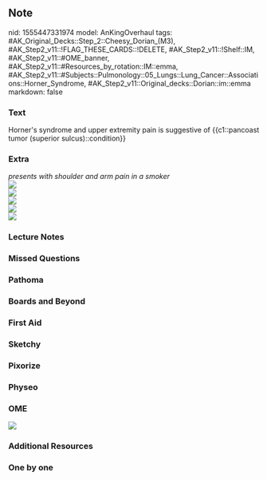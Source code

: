 ## Note
nid: 1555447331974
model: AnKingOverhaul
tags: #AK_Original_Decks::Step_2::Cheesy_Dorian_(M3), #AK_Step2_v11::!FLAG_THESE_CARDS::!DELETE, #AK_Step2_v11::!Shelf::IM, #AK_Step2_v11::#OME_banner, #AK_Step2_v11::#Resources_by_rotation::IM::emma, #AK_Step2_v11::#Subjects::Pulmonology::05_Lungs::Lung_Cancer::Associations::Horner_Syndrome, #AK_Step2_v11::Original_decks::Dorian::im::emma
markdown: false

### Text
Horner's syndrome and upper extremity pain is suggestive of {{c1::pancoast tumor (superior sulcus)::condition}}

### Extra
<div>
  <i>presents with shoulder and arm pain in a smoker</i>
</div>
<div>
  <i><img src="paste-4109931514953729.jpg"></i>
</div>
<div>
  <i><img src="paste-364470924738561.jpg"></i>
</div>
<div>
  <i><img src="pan.png"></i>
</div>
<div></div>
<div>
  <i><img src="lung%20ca.png"></i>
</div>
<div></div>
<div>
  <i><img src="paste-2131867146911745.jpg"></i>
</div>

### Lecture Notes


### Missed Questions


### Pathoma


### Boards and Beyond


### First Aid


### Sketchy


### Pixorize


### Physeo


### OME
<div class="ome-widget">
  <a href="https://onlinemeded.org?ref=anki"><img src=
  "_OME_AnkiFlashcards_General_7.png"></a>
</div>

### Additional Resources


### One by one

